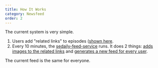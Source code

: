 ```yaml
---
title: How It Works
category: Newsfeed
order: 2
---
```

The current system is very simple.

1. Users add "related links" to episodes ([shown here](http://www.softwaredaily.com/#/post/5a01cb36e7d98f052ceac1d2).
2. Every 10 minutes, the [sedaily-feed-service](https://github.com/SoftwareEngineeringDaily/sedaily-feed-service) runs. It does 2 things: [adds images to the related links](https://github.com/SoftwareEngineeringDaily/sedaily-feed-service/blob/master/relatedlinks-add-images.js) and [generates a new feed for every user](https://github.com/SoftwareEngineeringDaily/sedaily-feed-service/blob/master/index.js).

The current feed is the same for everyone.
